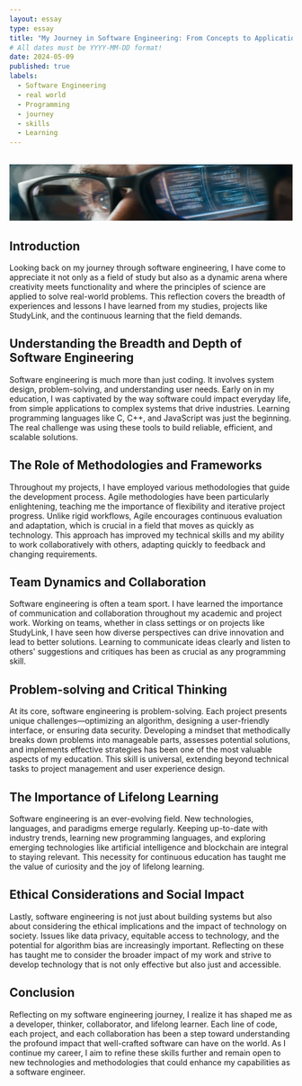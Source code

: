 ```yaml
---
layout: essay
type: essay
title: "My Journey in Software Engineering: From Concepts to Application"
# All dates must be YYYY-MM-DD format!
date: 2024-05-09
published: true
labels:
  - Software Engineering
  - real world 
  - Programming
  - journey
  - skills
  - Learning
---
```

<br />
<img width="1090px" height="100px" class="rounded float-start pe-4" src="../img/Engineering-innovation.png">

<br />

## Introduction 
Looking back on my journey through software engineering, I have come to appreciate it not only as a field of study but also as a dynamic arena where creativity meets functionality and where the principles of science are applied to solve real-world problems. This reflection covers the breadth of experiences and lessons I have learned from my studies, projects like StudyLink, and the continuous learning that the field demands.

## Understanding the Breadth and Depth of Software Engineering
Software engineering is much more than just coding. It involves system design, problem-solving, and understanding user needs. Early on in my education, I was captivated by the way software could impact everyday life, from simple applications to complex systems that drive industries. Learning programming languages like C, C++, and JavaScript was just the beginning. The real challenge was using these tools to build reliable, efficient, and scalable solutions.

## The Role of Methodologies and Frameworks
Throughout my projects, I have employed various methodologies that guide the development process. Agile methodologies have been particularly enlightening, teaching me the importance of flexibility and iterative project progress. Unlike rigid workflows, Agile encourages continuous evaluation and adaptation, which is crucial in a field that moves as quickly as technology. This approach has improved my technical skills and my ability to work collaboratively with others, adapting quickly to feedback and changing requirements.

## Team Dynamics and Collaboration
Software engineering is often a team sport. I have learned the importance of communication and collaboration throughout my academic and project work. Working on teams, whether in class settings or on projects like StudyLink, I have seen how diverse perspectives can drive innovation and lead to better solutions. Learning to communicate ideas clearly and listen to others' suggestions and critiques has been as crucial as any programming skill.

## Problem-solving and Critical Thinking
At its core, software engineering is problem-solving. Each project presents unique challenges—optimizing an algorithm, designing a user-friendly interface, or ensuring data security. Developing a mindset that methodically breaks down problems into manageable parts, assesses potential solutions, and implements effective strategies has been one of the most valuable aspects of my education. This skill is universal, extending beyond technical tasks to project management and user experience design.

## The Importance of Lifelong Learning
Software engineering is an ever-evolving field. New technologies, languages, and paradigms emerge regularly. Keeping up-to-date with industry trends, learning new programming languages, and exploring emerging technologies like artificial intelligence and blockchain are integral to staying relevant. This necessity for continuous education has taught me the value of curiosity and the joy of lifelong learning.

## Ethical Considerations and Social Impact
Lastly, software engineering is not just about building systems but also about considering the ethical implications and the impact of technology on society. Issues like data privacy, equitable access to technology, and the potential for algorithm bias are increasingly important. Reflecting on these has taught me to consider the broader impact of my work and strive to develop technology that is not only effective but also just and accessible.

## Conclusion
Reflecting on my software engineering journey, I realize it has shaped me as a developer, thinker, collaborator, and lifelong learner. Each line of code, each project, and each collaboration has been a step toward understanding the profound impact that well-crafted software can have on the world. As I continue my career, I aim to refine these skills further and remain open to new technologies and methodologies that could enhance my capabilities as a software engineer.
